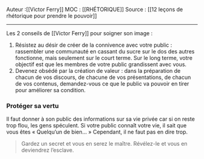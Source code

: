 
Auteur :[[Victor Ferry]]
MOC : [[RHÉTORIQUE]]
Source : [[12 leçons de rhétorique pour prendre le pouvoir]]
***

Les 2 conseils de [[Victor Ferry]] pour soigner son image :
1. Résistez au désir de créer de la connivence avec votre public : rassembler une communauté en cassant du sucre sur le dos des autres fonctionne, mais seulement sur le court terme. Sur le long terme, votre objectif est que les membres de votre public grandissent avec vous.
2. Devenez obsédé par la création de valeur : dans la préparation de chacun de vos discours, de chacune de vos présentations, de chacun de vos contenus, demandez-vous ce que le public va pouvoir en tirer pour améliorer sa condition.

### Protéger sa vertu
Il faut donner à son public des informations sur sa vie privée car si on reste trop flou, les gens spéculent. Si votre public connaît votre vie, il sait que vous êtes « Quelqu’un de bien… »
Cependant, il ne faut pas en dire trop.
> Gardez un secret et vous en serez le maître. Révélez-le et vous en deviendrez l’esclave.  
